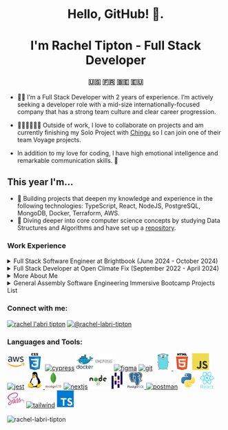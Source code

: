 <h1 align="center">Hello, GitHub! 👋. </h1>
<h1 align="center">I'm Rachel Tipton - Full Stack Developer</h1>
<h3 align="center">🇺🇸  🇫🇷 🇧🇪 🇪🇺 </h3>

- 👩‍💻 I’m a Full Stack Developer with 2 years of experience. I’m actively seeking a developer role with a mid-size internationally-focused company that has a strong team culture and clear career progression.

- 👩🏻‍🎤🧑🏾‍🎤 Outside of work, I love to collaborate on projects and am currently finishing my Solo Project with [Chingu](https://www.chingu.io/howItWorks) so I can join one of their team Voyage projects.

- In addition to my love for coding, I have high emotional intellgence and remarkable communication skills. 🌝 

<h2 align="left">This year I'm...</h2>

- 🌱 Building projects that deepen my knowledge and experience in the following technologies: TypeScript, React, NodeJS, PostgreSQL, MongoDB, Docker, Terraform, AWS.
- 🤿 Diving deeper into core computer science concepts by studying Data Structures and Algorithms and have set up a [repository](https://github.com/rachel-labri-tipton/data-structures-and-algorithms). 


<h3 align="left">Work Experience</h3>
<details>
<summary>
Full Stack Software Engineer at Brightbook (June 2024 - October 2024)
</summary>
<p><a href="https:">Brightbook</a> is an L&D platform with a TypeScript/React frontend and a PostgreSQL/Ruby on Rails backend using TDD principles. My work focused on improving the subscription and invoicing processes.</p> 
</details>

<details>
<summary>
Full Stack Developer at Open Climate Fix (September 2022 - April 2024)
</summary>
Open Climate Fix is an AI company building Quartz Solar, a renewable energy forecasting solution. My work on the Quartz Solar UI and API brought the work of OCF's ML engineers to users. Here is the <a href="https://github.com/openclimatefix/quartz-frontend" target="_blank" rel="noreferrer">code</a>. Here is the [product page](https://www.quartz.solar/). I also wrote [API Documentation](https://api.quartz.solar/docs) and built an [Analysis Dashboard](https://github.com/openclimatefix/analysis-dashboard) for ML engineers to monitor forecast model performance. 
In addition to getting a first experience in tech, I learned about the energy sector and the role open source code and community has to play in the energy transition and decarbonizing energy systems. 
</details>

<details>
<summary>More About Me</summary>
✨ I am a former University English Professor and Freelance Technical Editor & Translator who retooled as a Software Engineer with General Assembly's Software Engineering Immersive (November 2021 - May 2022). 🐬  💫  🐳  ✨ 
</details>

<details>
<summary>General Assembly Software Engineering Immersive Bootcamp Projects List</summary>
 - Project 4 The Community Project: : [Frontend Code](https://github.com/rachel-labri-tipton/the-community-project-frontend) / [Backend Code](https://github.com/rachel-labri-tipton/sei-project4-backend)</li>
<li>Project 3 Simply Good Food: [Frontend Code](https://github.com/rachel-labri-tipton/project-3-client-) / [Backend Code](https://github.com/rachel-labri-tipton/project-3-backend)</li>
<li>Project 2 Local Space Station (LSS):: [Code](https://github.com/rachel-labri-tipton/project-2)</li>
<li>Project 1 Tetris 2.022: [Code](https://github.com/rachel-labri-tipton/sei-project1-tetris)</li>
</ul>
</details>

<h3 align="left">Connect with me:</h3>
<p align="left">
<a href="https://linkedin.com/in/rachel l'abri tipton" target="blank"><img align="center" src="https://raw.githubusercontent.com/rahuldkjain/github-profile-readme-generator/master/src/images/icons/Social/linked-in-alt.svg" alt="rachel l'abri tipton" height="30" width="40" /></a>
<a href="https://medium.com/@rachel-labri-tipton" target="blank"><img align="center" src="https://raw.githubusercontent.com/rahuldkjain/github-profile-readme-generator/master/src/images/icons/Social/medium.svg" alt="@rachel-labri-tipton" height="30" width="40" /></a>
</p>

<h3 align="left">Languages and Tools:</h3>
<p align="left">
 <a href="https://aws.amazon.com" target="_blank" rel="noreferrer"><img src="https://raw.githubusercontent.com/devicons/devicon/master/icons/amazonwebservices/amazonwebservices-original-wordmark.svg" alt="aws" width="40" height="40"/></a>
<a href="https://www.w3schools.com/css/" target="_blank" rel="noreferrer"><img src="https://raw.githubusercontent.com/devicons/devicon/master/icons/css3/css3-original-wordmark.svg" alt="css3" width="40" height="40"/></a>
 <a href="https://www.cypress.io" target="_blank" rel="noreferrer"><img src="https://raw.githubusercontent.com/simple-icons/simple-icons/6e46ec1fc23b60c8fd0d2f2ff46db82e16dbd75f/icons/cypress.svg" alt="cypress" width="40" height="40"/></a>
 <a href="https://www.docker.com/" target="_blank" rel="noreferrer"><img src="https://raw.githubusercontent.com/devicons/devicon/master/icons/docker/docker-original-wordmark.svg" alt="docker" width="40" height="40"/></a>
 <a href="https://expressjs.com" target="_blank" rel="noreferrer"><img src="https://raw.githubusercontent.com/devicons/devicon/master/icons/express/express-original-wordmark.svg" alt="express" width="40" height="40"/></a> 
<a href="https://www.figma.com/" target="_blank" rel="noreferrer"><img src="https://www.vectorlogo.zone/logos/figma/figma-icon.svg" alt="figma" width="40" height="40"/></a> <a href="https://git-scm.com/" target="_blank" rel="noreferrer"><img src="https://www.vectorlogo.zone/logos/git-scm/git-scm-icon.svg" alt="git" width="40" height="40"/></a> <a href="https://golang.org" target="_blank" rel="noreferrer"><img src="https://raw.githubusercontent.com/devicons/devicon/master/icons/go/go-original.svg" alt="go" width="40" height="40"/> </a> <a href="https://www.w3.org/html/" target="_blank" rel="noreferrer"><img src="https://raw.githubusercontent.com/devicons/devicon/master/icons/html5/html5-original-wordmark.svg" alt="html5" width="40" height="40"/></a>
<a href="https://developer.mozilla.org/en-US/docs/Web/JavaScript" target="_blank" rel="noreferrer"><img src="https://raw.githubusercontent.com/devicons/devicon/master/icons/javascript/javascript-original.svg" alt="javascript" width="40" height="40"/></a>
<a href="https://jestjs.io" target="_blank" rel="noreferrer"> <img src="https://www.vectorlogo.zone/logos/jestjsio/jestjsio-icon.svg" alt="jest" width="40" height="40"/></a> <a href="https://www.linux.org/" target="_blank" rel="noreferrer"><img src="https://raw.githubusercontent.com/devicons/devicon/master/icons/linux/linux-original.svg" alt="linux" width="40" height="40"/> </a> <a href="https://www.mongodb.com/" target="_blank" rel="noreferrer"><img src="https://raw.githubusercontent.com/devicons/devicon/master/icons/mongodb/mongodb-original-wordmark.svg" alt="mongodb" width="40" height="40"/></a>
<a href="https://nextjs.org/" target="_blank" rel="noreferrer"><img src="https://cdn.worldvectorlogo.com/logos/nextjs-2.svg" alt="nextjs" width="40" height="40"/></a>
<a href="https://nodejs.org" target="_blank" rel="noreferrer"><img src="https://raw.githubusercontent.com/devicons/devicon/master/icons/nodejs/nodejs-original-wordmark.svg" alt="nodejs" width="40" height="40"/></a>
 <a href="https://pandas.pydata.org/" target="_blank" rel="noreferrer"><img src="https://raw.githubusercontent.com/devicons/devicon/2ae2a900d2f041da66e950e4d48052658d850630/icons/pandas/pandas-original.svg" alt="pandas" width="40" height="40"/></a> <a href="https://www.postgresql.org" target="_blank" rel="noreferrer"><img src="https://raw.githubusercontent.com/devicons/devicon/master/icons/postgresql/postgresql-original-wordmark.svg" alt="postgresql" width="40" height="40"/> </a> <a href="https://postman.com" target="_blank" rel="noreferrer"><img src="https://www.vectorlogo.zone/logos/getpostman/getpostman-icon.svg" alt="postman" width="40" height="40"/></a>
<a href="https://www.python.org" target="_blank" rel="noreferrer"><img src="https://raw.githubusercontent.com/devicons/devicon/master/icons/python/python-original.svg" alt="python" width="40" height="40"/></a>
<a href="https://reactjs.org/" target="_blank" rel="noreferrer"><img src="https://raw.githubusercontent.com/devicons/devicon/master/icons/react/react-original-wordmark.svg" alt="react" width="40" height="40"/> </a> <a href="https://sass-lang.com" target="_blank" rel="noreferrer"><img src="https://raw.githubusercontent.com/devicons/devicon/master/icons/sass/sass-original.svg" alt="sass" width="40" height="40"/></a>
<a href="https://tailwindcss.com/" target="_blank" rel="noreferrer"> <img src="https://www.vectorlogo.zone/logos/tailwindcss/tailwindcss-icon.svg" alt="tailwind" width="40" height="40"/></a>
<a href="https://www.typescriptlang.org/" target="_blank" rel="noreferrer"><img src="https://raw.githubusercontent.com/devicons/devicon/master/icons/typescript/typescript-original.svg" alt="typescript" width="40" height="40"/></a></p>


<p><img align="center" src="https://github-readme-stats.vercel.app/api/top-langs?username=rachel-labri-tipton&show_icons=true&locale=en&layout=compact" alt="rachel-labri-tipton" /></p>

